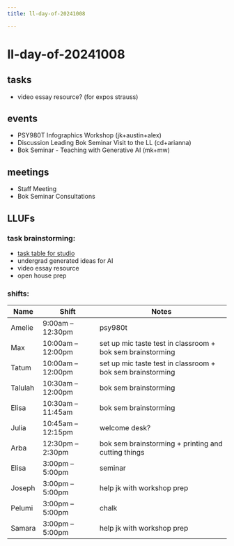 ```yaml
---
title: ll-day-of-20241008

---
```


# ll-day-of-20241008

## tasks
* video essay resource? (for expos strauss)

## events
* PSY980T Infographics Workshop (jk+austin+alex)
* Discussion Leading Bok Seminar Visit to the LL (cd+arianna)
* Bok Seminar - Teaching with Generative AI (mk+mw)

## meetings
* Staff Meeting
* Bok Seminar Consultations

## LLUFs

### task brainstorming: 

* [task table for studio](https://airtable.com/appN3NB28TdhG2S7x/tblHsMq7e2MwOiqsd/viwAYqLBckEODBII1?blocks=hide)
* undergrad generated ideas for AI
* video essay resource
* open house prep

### shifts:

| Name    | Shift             | Notes |
|---------|-------------------|-------|
| Amelie  | 9:00am – 12:30pm  |  psy980t     |
| Max     | 10:00am – 12:00pm |  set up mic taste test in classroom + bok sem brainstorming    |
| Tatum   | 10:00am – 12:00pm |   set up mic taste test in classroom + bok sem brainstorming    |
| Talulah | 10:30am – 12:00pm | bok sem brainstorming      |
| Elisa   | 10:30am – 11:45am | bok sem brainstorming      |
| Julia   | 10:45am – 12:15pm |  welcome desk?    |
| Arba    | 12:30pm – 2:30pm  | bok sem brainstorming + printing and cutting things      |
| Elisa   | 3:00pm – 5:00pm   |  seminar     |
| Joseph  | 3:00pm – 5:00pm   |  help jk with workshop prep     |
| Pelumi  | 3:00pm – 5:00pm   |   chalk    |
| Samara  | 3:00pm – 5:00pm   |  help jk with workshop prep     |
